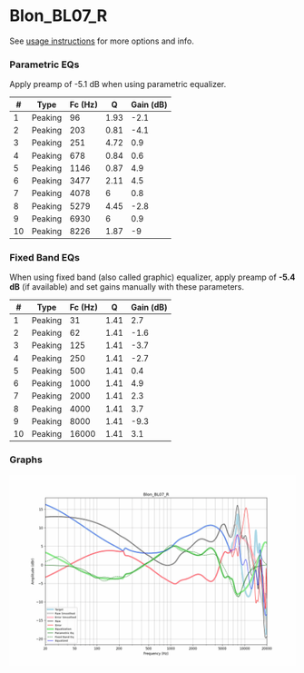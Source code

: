 # Blon_BL07_R
See [usage instructions](https://github.com/jaakkopasanen/AutoEq#usage) for more options and info.

### Parametric EQs
Apply preamp of -5.1 dB when using parametric equalizer.

|   # | Type    |   Fc (Hz) |    Q |   Gain (dB) |
|-----|---------|-----------|------|-------------|
|   1 | Peaking |        96 | 1.93 |        -2.1 |
|   2 | Peaking |       203 | 0.81 |        -4.1 |
|   3 | Peaking |       251 | 4.72 |         0.9 |
|   4 | Peaking |       678 | 0.84 |         0.6 |
|   5 | Peaking |      1146 | 0.87 |         4.9 |
|   6 | Peaking |      3477 | 2.11 |         4.5 |
|   7 | Peaking |      4078 | 6    |         0.8 |
|   8 | Peaking |      5279 | 4.45 |        -2.8 |
|   9 | Peaking |      6930 | 6    |         0.9 |
|  10 | Peaking |      8226 | 1.87 |        -9   |

### Fixed Band EQs
When using fixed band (also called graphic) equalizer, apply preamp of **-5.4 dB** (if available) and set gains manually with these parameters.

|   # | Type    |   Fc (Hz) |    Q |   Gain (dB) |
|-----|---------|-----------|------|-------------|
|   1 | Peaking |        31 | 1.41 |         2.7 |
|   2 | Peaking |        62 | 1.41 |        -1.6 |
|   3 | Peaking |       125 | 1.41 |        -3.7 |
|   4 | Peaking |       250 | 1.41 |        -2.7 |
|   5 | Peaking |       500 | 1.41 |         0.4 |
|   6 | Peaking |      1000 | 1.41 |         4.9 |
|   7 | Peaking |      2000 | 1.41 |         2.3 |
|   8 | Peaking |      4000 | 1.41 |         3.7 |
|   9 | Peaking |      8000 | 1.41 |        -9.3 |
|  10 | Peaking |     16000 | 1.41 |         3.1 |

### Graphs
![](./Blon_BL07_R.png)
